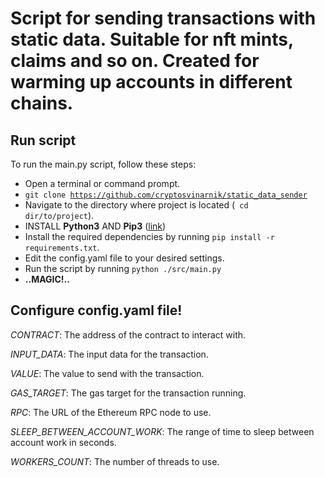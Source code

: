 # Script for sending transactions with static data. Suitable for nft mints, claims and so on. Created for warming up accounts in different chains.

## Run script
To run the main.py script, follow these steps:

- Open a terminal or command prompt.
- <code>git clone https://github.com/cryptosvinarnik/static_data_sender</code>
- Navigate to the directory where project is located (<code> cd dir/to/project</code>).
- INSTALL **Python3** AND **Pip3** (<a href="https://google.gik-team.com/?q=how+to+install+python3+and+pip">link</a>)
- Install the required dependencies by running <code>pip install -r requirements.txt</code>.
- Edit the config.yaml file to your desired settings.
- Run the script by running <code>python ./src/main.py</code>
- **..MAGIC!..**

## Configure config.yaml file!

*CONTRACT*: The address of the contract to interact with.

*INPUT_DATA*: The input data for the transaction.

*VALUE*: The value to send with the transaction.

*GAS_TARGET*: The gas target for the transaction running.

*RPC*: The URL of the Ethereum RPC node to use.

*SLEEP_BETWEEN_ACCOUNT_WORK*: The range of time to sleep between account work in seconds.

*WORKERS_COUNT*: The number of threads to use.
